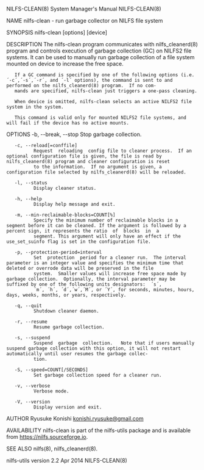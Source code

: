 NILFS-CLEAN(8)                                                                      System Manager's Manual                                                                      NILFS-CLEAN(8)

NAME
       nilfs-clean - run garbage collector on NILFS file system

SYNOPSIS
       nilfs-clean [options] [device]

DESCRIPTION
       The  nilfs-clean  program  communicates with nilfs_cleanerd(8) program and controls execution of garbage collection (GC) on NILFS2 file systems.  It can be used to manually run garbage
       collection of a file system mounted on device to increase the free space.

       If a GC command is specified by one of the following options (i.e. ´-c´,´-s´,´-r´, and ´-l´ options), the command is sent to and performed on the nilfs_cleanerd(8) program.  If no com‐
       mands are specified, nilfs-clean just triggers a one-pass cleaning.

       When device is omitted, nilfs-clean selects an active NILFS2 file system in the system.

       This command is valid only for mounted NILFS2 file systems, and will fail if the device has no active mounts.

OPTIONS
       -b, --break, --stop
              Stop garbage collection.

       -c, --reload[=conffile]
              Request  reloading  config file to cleaner process.  If an optional configuration file is given, the file is read by nilfs_cleanerd(8) program and cleaner configuration is reset
              to the information.  If no argument is given, a configuration file selected by nilfs_cleanerd(8) will be reloaded.

       -l, --status
              Display cleaner status.

       -h, --help
              Display help message and exit.

       -m, --min-reclaimable-blocks=COUNT[%]
              Specify the minimum number of reclaimable blocks in a segment before it can be cleaned. If the argument is followed by a percent sign, it represents the ratio  of  blocks  in  a
              segment. This argument will only have an effect if the use_set_suinfo flag is set in the configuration file.

       -p, --protection-period=interval
              Set  protection  period for a cleaner run.  The interval parameter is an integer value and specifies the minimum time that deleted or overrode data will be preserved in the file
              system.  Smaller values will increase free space made by garbage collection.  Optionally, the interval parameter may be suffixed by one of the following units designators:  ´s´,
              ´m´, ´h´, ´d´,´w´,´M´, or ´Y´, for seconds, minutes, hours, days, weeks, months, or years, respectively.

       -q, --quit
              Shutdown cleaner daemon.

       -r, --resume
              Resume garbage collection.

       -s, --suspend
              Suspend  garbage  collection.   Note that if users manually suspend garbage collection with this option, it will not restart automatically until user resumes the garbage collec‐
              tion.

       -S, --speed=COUNT[/SECONDS]
              Set garbage collection speed for a cleaner run.

       -v, --verbose
              Verbose mode.

       -V, --version
              Display version and exit.

AUTHOR
       Ryusuke Konishi <konishi.ryusuke@gmail.com>

AVAILABILITY
       nilfs-clean is part of the nilfs-utils package and is available from https://nilfs.sourceforge.io.

SEE ALSO
       nilfs(8), nilfs_cleanerd(8).

nilfs-utils version 2.2                                                                     Apr 2014                                                                             NILFS-CLEAN(8)
